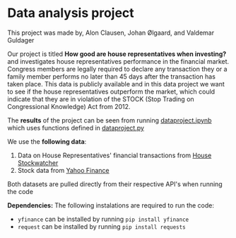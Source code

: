 # Data analysis project
This project was made by, Alon Clausen, Johan Ølgaard, and Valdemar Guldager

Our project is titled **How good are house representatives when investing?** and investigates house representatives performance in the financial market. Congress members are legally required to declare any transaction they or a family member performs no later than 45 days after the transaction has taken place. This data is publicly available and in this data project we want to see if the house representatives outperform the market, which could indicate that they are in violation of the STOCK (Stop Trading on Congressional Knowledge) Act from 2012.

The **results** of the project can be seen from running [dataproject.ipynb](dataproject.ipynb) which uses functions defined in [dataproject.py](dataproject.py)

We use the **following data**:

1. Data on House Representatives' financial transactions from [House Stockwatcher](housestockwatcher.com)
2. Stock data from [Yahoo Finance](https://finance.yahoo.com/)

Both datasets are pulled directly from their respective API's when running the code

**Dependencies:** The following instalations are required to run the code:
- ``yfinance`` can be installed by running ``pip install yfinance``
- ``request`` can be installed by running ``pip install requests``
